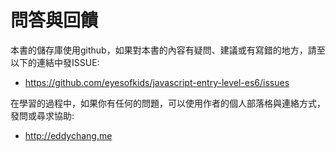 # 問答與回饋

本書的儲存庫使用github，如果對本書的內容有疑問、建議或有寫錯的地方，請至以下的連結中發ISSUE:

- https://github.com/eyesofkids/javascript-entry-level-es6/issues

在學習的過程中，如果你有任何的問題，可以使用作者的個人部落格與連絡方式，發問或尋求協助:

- http://eddychang.me
